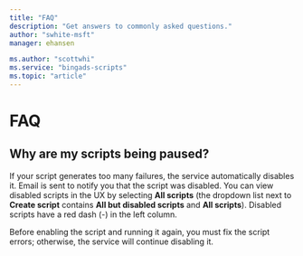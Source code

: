 ```yaml
---
title: "FAQ"
description: "Get answers to commonly asked questions."
author: "swhite-msft"
manager: ehansen

ms.author: "scottwhi"
ms.service: "bingads-scripts"
ms.topic: "article"
---
```


# FAQ

## Why are my scripts being paused?

If your script generates too many failures, the service automatically disables it. Email is sent to notify you that the script was disabled. You can view disabled scripts in the UX by selecting **All scripts** (the dropdown list next to **Create script** contains **All but disabled scripts** and **All scripts**). Disabled scripts have a red dash (-) in the left column. 

Before enabling the script and running it again, you must fix the script errors; otherwise, the service will continue disabling it.

